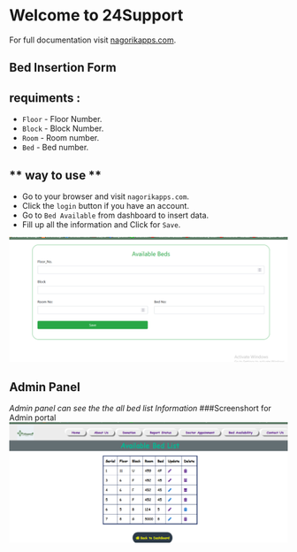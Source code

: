 # Welcome to 24Support

For full documentation visit [nagorikapps.com](http://localhost/nagorikapps/available-bed.php).

## **Bed Insertion Form**
## requiments :

* `Floor` - Floor Number.
* `Block` - Block Number.
* `Room` - Room number.
* `Bed` - Bed number.



## ** way to use **

* Go to your browser and visit `nagorikapps.com`.
* Click the `login` button if you have an account.
* Go to `Bed Available` from dashboard to insert data.
* Fill up all the information and Click for `Save`. 

![Insertion](data_insert.png)

## Admin Panel

*Admin panel can see the the all bed list Information*
###Screenshort for Admin portal
![Bed](admin.png)
